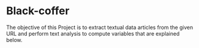 # Black-coffer
 
The objective of this Project is to extract textual data articles from the given URL and perform text analysis to compute variables that are explained below. 
